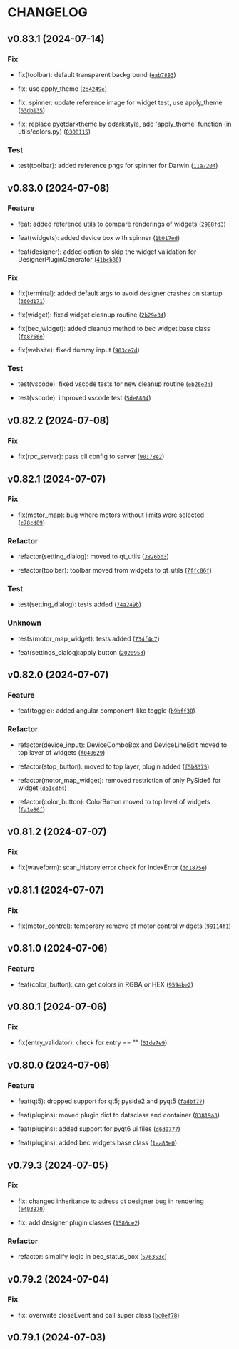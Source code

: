 # CHANGELOG

## v0.83.1 (2024-07-14)

### Fix

* fix(toolbar): default transparent background ([`eab7883`](https://gitlab.psi.ch/bec/bec_widgets/-/commit/eab78839792f175b7ac127ca603385c6baa5ff15))

* fix: use apply_theme ([`2d4249e`](https://gitlab.psi.ch/bec/bec_widgets/-/commit/2d4249e73a792fed1c2c7ab79bb8aec38c57466c))

* fix: spinner: update reference image for widget test, use apply_theme ([`63db135`](https://gitlab.psi.ch/bec/bec_widgets/-/commit/63db1352ee883d35670b3a692dbe51d6d01872ae))

* fix: replace pyqtdarktheme by qdarkstyle, add &#39;apply_theme&#39; function (in utils/colors.py) ([`8308115`](https://gitlab.psi.ch/bec/bec_widgets/-/commit/8308115f3646245d825fc47ab57297d3460bbcf5))

### Test

* test(toolbar): added reference pngs for spinner for Darwin ([`11a7204`](https://gitlab.psi.ch/bec/bec_widgets/-/commit/11a7204c98e0bf211a8721d296b45d24a3102b97))

## v0.83.0 (2024-07-08)

### Feature

* feat: added reference utils to compare renderings of widgets ([`2988fd3`](https://gitlab.psi.ch/bec/bec_widgets/-/commit/2988fd387e6b8076fffec1d57e3ccab89ddb2aeb))

* feat(widgets): added device box with spinner ([`1b017ed`](https://gitlab.psi.ch/bec/bec_widgets/-/commit/1b017edfad8e78fa079210486123976695b8915c))

* feat(designer): added option to skip the widget validation for DesignerPluginGenerator ([`41bcb80`](https://gitlab.psi.ch/bec/bec_widgets/-/commit/41bcb801674ab6c4d6069bba34ffee09c9e665db))

### Fix

* fix(terminal): added default args to avoid designer crashes on startup ([`360d171`](https://gitlab.psi.ch/bec/bec_widgets/-/commit/360d17135573e44b80ab517756da3c0b31daab0f))

* fix(widget): fixed widget cleanup routine ([`2b29e34`](https://gitlab.psi.ch/bec/bec_widgets/-/commit/2b29e34b52d056349647bb2fcf649b749a60d292))

* fix(bec_widget): added cleanup method to bec widget base class ([`fd8766e`](https://gitlab.psi.ch/bec/bec_widgets/-/commit/fd8766ed87770661da6591aeb4df5abdaf38afc7))

* fix(website): fixed dummy input ([`903ce7d`](https://gitlab.psi.ch/bec/bec_widgets/-/commit/903ce7d46b5d37d40486d0fda92d3694d3faca62))

### Test

* test(vscode): fixed vscode tests for new cleanup routine ([`eb26e2a`](https://gitlab.psi.ch/bec/bec_widgets/-/commit/eb26e2a11b229a52efe2e6d4fb28d760d3740136))

* test(vscode): improved vscode test ([`5de8804`](https://gitlab.psi.ch/bec/bec_widgets/-/commit/5de8804da1e41eafad2472344904b3324438c13b))

## v0.82.2 (2024-07-08)

### Fix

* fix(rpc_server): pass cli config to server ([`90178e2`](https://gitlab.psi.ch/bec/bec_widgets/-/commit/90178e2f61fa9dac7d82c0d0db40a9767bb133e6))

## v0.82.1 (2024-07-07)

### Fix

* fix(motor_map): bug where motors without limits were selected ([`c78cd89`](https://gitlab.psi.ch/bec/bec_widgets/-/commit/c78cd898f203f950d7cb589eb5609feaa88062cf))

### Refactor

* refactor(setting_dialog): moved to qt_utils ([`3826bb3`](https://gitlab.psi.ch/bec/bec_widgets/-/commit/3826bb3d9e870e85709b5b20ef09a4d22641280c))

* refactor(toolbar): toolbar moved from widgets to qt_utils ([`7ffc06f`](https://gitlab.psi.ch/bec/bec_widgets/-/commit/7ffc06f3c7ddd86a1681408a75221b9bbadb236b))

### Test

* test(setting_dialog): tests added ([`74a249b`](https://gitlab.psi.ch/bec/bec_widgets/-/commit/74a249bd065d01006cb532bfff2a9bfedb34b592))

### Unknown

* tests(motor_map_widget): tests added ([`734f4c7`](https://gitlab.psi.ch/bec/bec_widgets/-/commit/734f4c77507a1edafd477d81b5f7401d8e759be2))

* feat(settings_dialog):apply button ([`2020953`](https://gitlab.psi.ch/bec/bec_widgets/-/commit/2020953b933b6fcad61ecc770588d39518c26fdd))

## v0.82.0 (2024-07-07)

### Feature

* feat(toggle): added angular component-like toggle ([`b9bff38`](https://gitlab.psi.ch/bec/bec_widgets/-/commit/b9bff38b64b86f06b3bc047922ef9df0c7d32e71))

### Refactor

* refactor(device_input): DeviceComboBox and DeviceLineEdit moved to top layer of widgets ([`f048629`](https://gitlab.psi.ch/bec/bec_widgets/-/commit/f04862933f049030554086adef3ec9e1aebd3eda))

* refactor(stop_button): moved to top layer, plugin added ([`f5b8375`](https://gitlab.psi.ch/bec/bec_widgets/-/commit/f5b8375fd36e3bb681de571da86a6c0bdb3cb6f0))

* refactor(motor_map_widget): removed restriction of only PySide6 for widget ([`db1cdf4`](https://gitlab.psi.ch/bec/bec_widgets/-/commit/db1cdf42806fef6d7c6d2db83528f32df3f9751d))

* refactor(color_button): ColorButton moved to top level of widgets ([`fa1e86f`](https://gitlab.psi.ch/bec/bec_widgets/-/commit/fa1e86ff07b25d2c47c73117b00765b8e2f25da4))

## v0.81.2 (2024-07-07)

### Fix

* fix(waveform): scan_history error check for IndexError ([`dd1875e`](https://gitlab.psi.ch/bec/bec_widgets/-/commit/dd1875ea5cc18bcef9aad743347a8accf144c08d))

## v0.81.1 (2024-07-07)

### Fix

* fix(motor_control): temporary remove of motor control widgets ([`99114f1`](https://gitlab.psi.ch/bec/bec_widgets/-/commit/99114f14f62202e1fd8bf145616fa8c69937ada4))

## v0.81.0 (2024-07-06)

### Feature

* feat(color_button): can get colors in RGBA or HEX ([`9594be2`](https://gitlab.psi.ch/bec/bec_widgets/-/commit/9594be260680d11c8550ff74ffb8d679e5a5b8f6))

## v0.80.1 (2024-07-06)

### Fix

* fix(entry_validator): check for entry == &#34;&#34; ([`61de7e9`](https://gitlab.psi.ch/bec/bec_widgets/-/commit/61de7e9e221c766b9fb3ec23246da6a11c96a986))

## v0.80.0 (2024-07-06)

### Feature

* feat(qt5): dropped support for qt5; pyside2 and pyqt5 ([`fadbf77`](https://gitlab.psi.ch/bec/bec_widgets/-/commit/fadbf77866903beff6580802bc203d53367fc7e7))

* feat(plugins): moved plugin dict to dataclass and container ([`03819a3`](https://gitlab.psi.ch/bec/bec_widgets/-/commit/03819a3d902b4a51f3e882d52aedd971b2a8e127))

* feat(plugins): added support for pyqt6 ui files ([`d6d0777`](https://gitlab.psi.ch/bec/bec_widgets/-/commit/d6d07771135335cb78dc648508ce573b8970261a))

* feat(plugins): added bec widgets base class ([`1aa83e0`](https://gitlab.psi.ch/bec/bec_widgets/-/commit/1aa83e0ef1ffe45b01677b0b4590535cb0ca1cff))

## v0.79.3 (2024-07-05)

### Fix

* fix: changed inheritance to adress qt designer bug in rendering ([`e403870`](https://gitlab.psi.ch/bec/bec_widgets/-/commit/e403870874bd5e45840a034d6f1b3dd576d9c846))

* fix: add designer plugin classes ([`1586ce2`](https://gitlab.psi.ch/bec/bec_widgets/-/commit/1586ce2d6cba2bb086b2ef596e724bb9e40ab4f2))

### Refactor

* refactor: simplify logic in bec_status_box ([`576353c`](https://gitlab.psi.ch/bec/bec_widgets/-/commit/576353cfe8c6fd64db561f0b6e2bc951300643d3))

## v0.79.2 (2024-07-04)

### Fix

* fix: overwrite closeEvent and call super class ([`bc0ef78`](https://gitlab.psi.ch/bec/bec_widgets/-/commit/bc0ef7893ef100b71b62101c459655509b534a56))

## v0.79.1 (2024-07-03)
